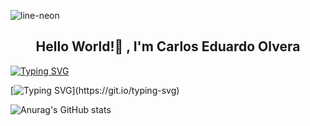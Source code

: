 ![line-neon](https://github.com/user-attachments/assets/478d8731-c4a9-41eb-9fdd-76e5a20afed8)

<h2 align="center"> Hello World!👋 , I'm Carlos Eduardo Olvera <br/></h2> 

[![Typing SVG](https://readme-typing-svg.demolab.com?font=jaro&size=23&pause=1000&color=6C13F7&center=true&width=435&lines=Welcome+to+my+GitHub+Repository!;I'm+a+Software+Enginner;Studying+a+master's+degree+)](https://git.io/typing-svg)

[![Typing SVG](https://readme-typing-svg.demolab.com?font=jaro&size=23&pause=5000&color=0EF70C&center=true&width=435&lines=%24+Let's+Code!)](https://git.io/typing-svg)

![Anurag's GitHub stats](https://github-readme-stats.vercel.app/api?1carloso1=anuraghazra&theme=dark&show_icons=true)

